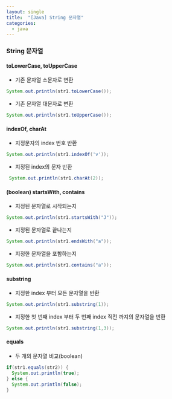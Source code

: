 ```yaml
---
layout: single
title:  "[Java] String 문자열"
categories:
  - java
---
```



### String 문자열

#### toLowerCase, toUpperCase
- 기존 문자열 소문자로 변환
```java
System.out.println(str1.toLowerCase());
```
- 기존 문자열 대문자로 변환
```java
System.out.println(str1.toUpperCase());
```
#### indexOf, charAt
- 지정문자의 index 번호 반환
```java
System.out.println(str1.indexOf('v'));
```
- 지정된 index의 문자 반환
```java
 System.out.println(str1.charAt(2));
```

#### (boolean) startsWith, contains
- 지정된 문자열로 시작되는지
```java
System.out.println(str1.startsWith("J"));
```
- 지정된 문자열로 끝나는지
```java
System.out.println(str1.endsWith("a"));
```
- 지정한 문자열을 포함하는지
```java
System.out.println(str1.contains("a"));
```

#### substring
- 지정한 index 부터 모든 문자열을 반환
```java
System.out.println(str1.substring(1));		
```
- 지정한 첫 번째 index 부터 두 번째 index 직전 까지의 문자열을 반환
```java
System.out.println(str1.substring(1,3));	
```
#### equals
- 두 개의 문자열 비교(boolean)
```java    
if(str1.equals(str2)) {				
  System.out.println(true);
} else {
  System.out.println(false);
}
```


